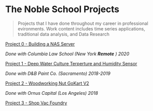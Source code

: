 # The Noble School Projects

> Projects that I have done throughout my career in professional evironments. Work content includes time series applications, traditional data analysis, and Data Research

[Project 0 - Building a NAS Server](https://github.com/natebarrett98/My_Projects/tree/master/Charter%20Lookup%20Operator)

*Done with Columbia Law School (New York **Remote** ) 2020*

[Project 1 - Deep Water Culture Terperture and Humidity Sensor](https://github.com/natebarrett98/The-Noble-School-Projects/tree/main/Project%201%20-%20Deep%20Water%20Culture%20Temperature%20and%20Humidity%20Sensor)

*Done with D&B Paint Co. (Sacramento) 2018-2019*

[Project 2 - Woodworking Nut GoKart V2](https://github.com/natebarrett98/My_Projects/blob/master/Current_OHLC_Func.py)

*Done with Ornus Capital (Los Angeles) 2018*

[Project 3 - Shop Vac Foundry](https://github.com/natebarrett98/My_Projects/blob/master/Daily_Count_Func.py)
